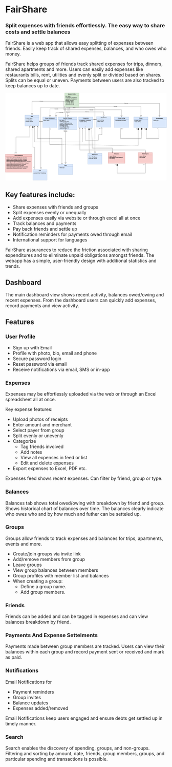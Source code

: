 # FairShare
### Split expenses with friends effortlessly. The easy way to share costs and settle balances

FairShare is a web app that allows easy splitting of expenses between friends. Easily keep track of shared expenses, balances, and who owes who money.

FairShare helps groups of friends track shared expenses for trips, dinners, shared apartments and more. Users can easily add expenses like restaurants bills, rent, utilities and  evenly split or divided based on shares. Splits can be equal or uneven. Payments between users are also tracked to keep balances up to date.

![Object Model](./fairshare-data-model.png)

## Key features include:

- Share expenses with friends and groups
- Split expenses evenly or unequally
- Add expenses easily via website or through excel all at once 
- Track balances and payments
- Pay back friends and settle up
- Notification reminders for payments owed through email
- International support for languages

FairShare assurances to reduce the friction associated with sharing expenditures and to eliminate unpaid obligations amongst friends. The webapp has a simple, user-friendly design with additional statistics and trends.

## Dashboard

The main dashboard view shows recent activity, balances owed/owing and recent expenses.
From the dashboard users can quickly add expenses, record payments and view activity.

## Features

### User Profile
- Sign up with Email
- Profile with photo, bio, email and phone  
- Secure password login
- Reset password via email
- Receive notifications via email, SMS or in-app

### Expenses
Expenses may be effortlessly uploaded via the web or through an Excel spreadsheet all at once.

Key expense features:
- Upload photos of receipts
- Enter amount and merchant 
- Select payer from group
- Split evenly or unevenly
- Categorize 
  - Tag friends involved
  - Add notes
  - View all expenses in feed or list
  - Edit and delete expenses
- Export expenses to Excel, PDF etc.

Expenses feed shows recent expenses. Can filter by friend, group or type.

### Balances 
Balances tab shows total owed/owing with breakdown by friend and group. Shows historical chart of balances over time.
The balances clearly indicate who owes who and by how much and futher can be setteled up.

### Groups
Groups allow friends to track expenses and balances for trips, apartments, events and more.

- Create/join groups via invite link
- Add/remove members from group
- Leave groups
- View group balances between members
- Group profiles with member list and balances
- When creating a group:
   - Define a group name.
   - Add group members.

### Friends
Friends can be added and can be tagged in expenses and can view balances breakdown by friend.

### Payments And Expense Settelments
 
Payments made between group members are tracked. 
Users can view their balances within each group and record payment sent or received and mark as paid.

### Notifications
Email Notifications for

- Payment reminders
- Group invites 
- Balance updates
- Expenses added/removed

Email Notifications keep users engaged and ensure debts get settled up in timely manner.

### Search 
Search enables the discovery of spending, groups, and non-groups. Filtering and sorting by amount, date, friends, group members, groups, and particular spending and transactions is possible.
